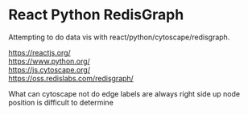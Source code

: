 # React Python RedisGraph

Attempting to do data vis with react/python/cytoscape/redisgraph.

https://reactjs.org/  
https://www.python.org/  
https://js.cytoscape.org/  
https://oss.redislabs.com/redisgraph/  

What can cytoscape not do
edge labels are always right side up
node position is difficult to determine
